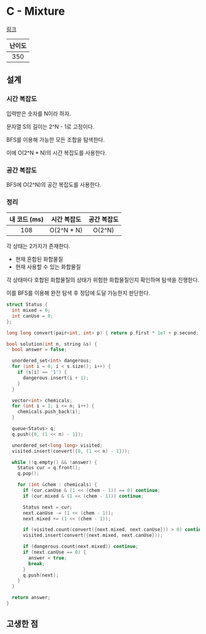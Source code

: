 # C - Mixture

[링크](https://atcoder.jp/contests/abc415/tasks/abc415_c)

| 난이도 |
| :----: |
|  350   |

## 설계

### 시간 복잡도

입력받은 숫자를 N이라 하자.

문자열 S의 길이는 2^N - 1로 고정이다.

BFS를 이용해 가능한 모든 조합을 탐색한다.

이에 O(2^N \* N)의 시간 복잡도를 사용한다.

### 공간 복잡도

BFS에 O(2^N)의 공간 복잡도를 사용한다.

### 정리

| 내 코드 (ms) | 시간 복잡도 | 공간 복잡도 |
| :----------: | :---------: | :---------: |
|     108      | O(2^N \* N) |   O(2^N)    |

각 상태는 2가지가 존재한다.

- 현재 혼합된 화합물질
- 현재 사용할 수 있는 화합물질

각 상태마다 호합된 화합물질의 상태가 위험한 화합물질인지 확인하며 탐색을 진행한다.

이를 BFS를 이용해 완전 탐색 후 정답에 도달 가능한지 판단한다.

```cpp
struct Status {
  int mixed = 0;
  int canUse = 0;
};

long long convert(pair<int, int> p) { return p.first * 1e7 + p.second; }

bool solution(int n, string &s) {
  bool answer = false;

  unordered_set<int> dangerous;
  for (int i = 0; i < s.size(); i++) {
    if (s[i] == '1') {
      dangerous.insert(i + 1);
    }
  }

  vector<int> chemicals;
  for (int i = 1; i <= n; i++) {
    chemicals.push_back(i);
  }

  queue<Status> q;
  q.push({0, (1 << n) - 1});

  unordered_set<long long> visited;
  visited.insert(convert({0, (1 << n) - 1}));

  while (!q.empty() && !answer) {
    Status cur = q.front();
    q.pop();

    for (int &chem : chemicals) {
      if (cur.canUse & (1 << (chem - 1)) == 0) continue;
      if (cur.mixed & (1 << (chem - 1))) continue;

      Status next = cur;
      next.canUse -= (1 << (chem - 1));
      next.mixed += (1 << (chem - 1));

      if (visited.count(convert({next.mixed, next.canUse})) > 0) continue;
      visited.insert(convert({next.mixed, next.canUse}));

      if (dangerous.count(next.mixed)) continue;
      if (next.canUse == 0) {
        answer = true;
        break;
      }
      q.push(next);
    }
  }

  return answer;
}
```

## 고생한 점
